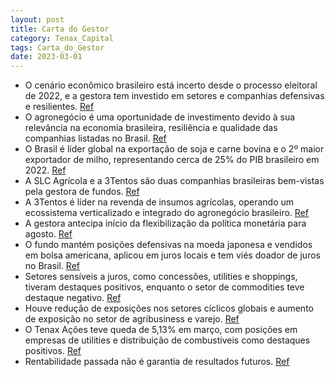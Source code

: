 ```yaml
---
layout: post
title: Carta do Gestor
category: Tenax_Capital
tags: Carta_do_Gestor
date: 2023-03-01
---
```


- O cenário econômico brasileiro está incerto desde o processo eleitoral de 2022, e a gestora tem investido em setores e companhias defensivas e resilientes.
<a href="#" onclick="search_on_pdf('tema. Dada a falta de clareza quanto a essa importante variável, temos buscado investimentos em set')">Ref</a>
- O agronegócio é uma oportunidade de investimento devido à sua relevância na economia brasileira, resiliência e qualidade das companhias listadas no Brasil.
<a href="#" onclick="search_on_pdf('Em 2022, o agronegócio representou cerca de 25% do PIB brasileiro, apresentando um relevante supera')">Ref</a>
- O Brasil é líder global na exportação de soja e carne bovina e o 2º maior exportador de milho, representando cerca de 25% do PIB brasileiro em 2022.
<a href="#" onclick="search_on_pdf('(CAGR de 20 anos de 9,9%), cuja performance positiva chama a atenção em anos de contração econômica')">Ref</a>
- A SLC Agrícola e a 3Tentos são duas companhias brasileiras bem-vistas pela gestora de fundos.
<a href="#" onclick="search_on_pdf('valores encontram-se muito bem-posicionadas para capturar essas alavancas de  crescimento do setor ')">Ref</a>
- A 3Tentos é líder na revenda de insumos agrícolas, operando um ecossistema verticalizado e integrado do agronegócio brasileiro.
<a href="#" onclick="search_on_pdf('Entendemos que a 3Tentos, uma das líderes na revenda de insumos do Brasil, vem se  posicionando de ')">Ref</a>
- A gestora antecipa início da flexibilização da política monetária para agosto.
<a href="#" onclick="search_on_pdf('elevada para 4,0%.  Dados o nível de restrição da política monetária e a rolagem do horizonte relev')">Ref</a>
- O fundo mantém posições defensivas na moeda japonesa e vendidos em bolsa americana, aplicou em juros locais e tem viés doador de juros no Brasil.
<a href="#" onclick="search_on_pdf('ESTRATÉGIA MACRO Nos mercados, o fundo se beneficiou do grande fechamento de taxas de juros que ti')">Ref</a>
- Setores sensíveis a juros, como concessões, utilities e shoppings, tiveram destaques positivos, enquanto o setor de commodities teve destaque negativo.
<a href="#" onclick="search_on_pdf('destaque para o desempenho negativo das ações das companhias de saúde, principalmente Hapvida, que ')">Ref</a>
- Houve redução de exposições nos setores cíclicos globais e aumento de exposição no setor de agribusiness e varejo.
<a href="#" onclick="search_on_pdf('(CAGR de 20 anos de 9,9%), cuja performance positiva chama a atenção em anos de contração econômica')">Ref</a>
- O Tenax Ações teve queda de 5,13% em março, com posições em empresas de utilities e distribuição de combustíveis como destaques positivos.
<a href="#" onclick="search_on_pdf('setor de varejo, em companhias que julgamos ter uma execução diferenciada e vantagens competitivas ')">Ref</a>
- Rentabilidade passada não é garantia de resultados futuros.
<a href="#" onclick="search_on_pdf('saída. O investimento em Fundo não é garantido pelo Fundo Garantidor de Crédito. Para avaliação da p')">Ref</a>
